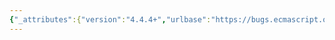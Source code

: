 ```yaml
---
{"_attributes":{"version":"4.4.4+","urlbase":"https://bugs.ecmascript.org/","maintainer":"dherman@mozilla.com"},"bug":{"bug_id":2217,"creation_ts":"2013-11-10 13:00:00 -0800","short_desc":"spaces in productions","delta_ts":"2014-06-02 11:58:58 -0700","product":"Draft for 6th Edition","component":"editorial issue","version":"Rev 21: November 8, 2013 Draft","rep_platform":"All","op_sys":"All","bug_status":"RESOLVED","resolution":"FIXED","priority":"Normal","bug_severity":"trivial","everconfirmed":true,"reporter":{"uid":"jmdyck","name":"Michael Dyck"},"assigned_to":{"uid":"allen","name":"Allen Wirfs-Brock"},"long_desc":[{"commentid":6632,"comment_count":0,"who":{"uid":"jmdyck","name":"Michael Dyck"},"bug_when":"2013-11-10 13:00:42 -0800","thetext":"In 11.9.1 \"Rules of Automatic Semicolon Insertion\",\nin the Note,\nthe second production's LHS is:\n    ContinueStatement [Yield]:\n\nDelete the space before the \"[Yield]\" and insert it before the colon.\n\n\nIn 12.1.2 \"Identifier Reference\",\nthe second production's LHS is:\n    UnresolvedIdentifier [Yield] :\n\nDelete the space before the \"[Yield]\"."},{"commentid":6633,"comment_count":1,"who":{"uid":"jmdyck","name":"Michael Dyck"},"bug_when":"2013-11-10 13:26:59 -0800","thetext":"Also, these LHSs should have a space before the colon:\n    12.1.5.7 / prod 5     LiteralPropertyName:\n    14.6.2.1 / prod 3     Statement:\n    14.6.2.2 / prod 1     AssignmentExpression:\n    15.1.0.4 / prod 3     ModuleItem: \n    15.1.0.9 / prod 3,4,5 ModuleItem:"},{"commentid":6635,"comment_count":2,"who":{"uid":"jmdyck","name":"Michael Dyck"},"bug_when":"2013-11-10 14:23:26 -0800","thetext":"Also, insert a space before the colon in:\n    14.1 / Syntax / prod 10 / lhs\n        FunctionStatementList[Yield]:\n\nAnd delete the space before the square bracket in:\n    13.2.3 / Syntax / prod 7 / rhs 1\n        SingleNameBinding [?Yield, ?GeneratorParameter]\n    13.6 / Syntax / prod 1 / rhs 8\n        ... Statement [?Yield, ?Return]\n    14.1 / Syntax / prod 8 / rhs 1\n        BindingElement [?Yield, ?GeneratorParameter]"},{"commentid":8466,"comment_count":3,"who":{"uid":"allen","name":"Allen Wirfs-Brock"},"bug_when":"2014-05-14 17:34:45 -0700","thetext":"fixed in rev25 editor's raft"},{"commentid":8825,"comment_count":4,"who":{"uid":"jmdyck","name":"Michael Dyck"},"bug_when":"2014-06-02 11:58:58 -0700","thetext":"confirmed fixed except for the item I re-raised as Bug 2968."}]}}
---
```

